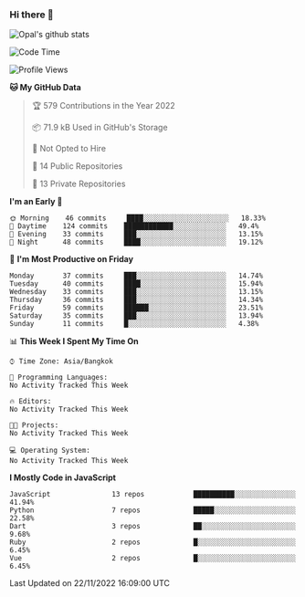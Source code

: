 ### Hi there 👋

![Opal's github stats](https://github-readme-stats.vercel.app/api?username=coolkidneversleep&count_private=true&show_icons=true&theme=radical)


<!--START_SECTION:waka-->
![Code Time](http://img.shields.io/badge/Code%20Time-64%20hrs%2038%20mins-blue)

![Profile Views](http://img.shields.io/badge/Profile%20Views-0-blue)

**🐱 My GitHub Data** 

> 🏆 579 Contributions in the Year 2022
 > 
> 📦 71.9 kB Used in GitHub's Storage 
 > 
> 🚫 Not Opted to Hire
 > 
> 📜 14 Public Repositories 
 > 
> 🔑 13 Private Repositories  
 > 
**I'm an Early 🐤** 

```text
🌞 Morning    46 commits     ████░░░░░░░░░░░░░░░░░░░░░   18.33% 
🌆 Daytime    124 commits    ████████████░░░░░░░░░░░░░   49.4% 
🌃 Evening    33 commits     ███░░░░░░░░░░░░░░░░░░░░░░   13.15% 
🌙 Night      48 commits     ████░░░░░░░░░░░░░░░░░░░░░   19.12%

```
📅 **I'm Most Productive on Friday** 

```text
Monday       37 commits     ███░░░░░░░░░░░░░░░░░░░░░░   14.74% 
Tuesday      40 commits     ████░░░░░░░░░░░░░░░░░░░░░   15.94% 
Wednesday    33 commits     ███░░░░░░░░░░░░░░░░░░░░░░   13.15% 
Thursday     36 commits     ███░░░░░░░░░░░░░░░░░░░░░░   14.34% 
Friday       59 commits     ██████░░░░░░░░░░░░░░░░░░░   23.51% 
Saturday     35 commits     ███░░░░░░░░░░░░░░░░░░░░░░   13.94% 
Sunday       11 commits     █░░░░░░░░░░░░░░░░░░░░░░░░   4.38%

```


📊 **This Week I Spent My Time On** 

```text
⌚︎ Time Zone: Asia/Bangkok

💬 Programming Languages: 
No Activity Tracked This Week

🔥 Editors: 
No Activity Tracked This Week

🐱‍💻 Projects: 
No Activity Tracked This Week

💻 Operating System: 
No Activity Tracked This Week

```

**I Mostly Code in JavaScript** 

```text
JavaScript               13 repos            ██████████░░░░░░░░░░░░░░░   41.94% 
Python                   7 repos             █████░░░░░░░░░░░░░░░░░░░░   22.58% 
Dart                     3 repos             ██░░░░░░░░░░░░░░░░░░░░░░░   9.68% 
Ruby                     2 repos             █░░░░░░░░░░░░░░░░░░░░░░░░   6.45% 
Vue                      2 repos             █░░░░░░░░░░░░░░░░░░░░░░░░   6.45%

```



 Last Updated on 22/11/2022 16:09:00 UTC
<!--END_SECTION:waka-->
